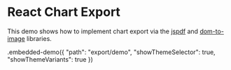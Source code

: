# React Chart Export

This demo shows how to implement chart export via the [jspdf](https://parall.ax/products/jspdf) and [dom-to-image](https://github.com/tsayen/dom-to-image) libraries.

.embedded-demo({ "path": "export/demo", "showThemeSelector": true, "showThemeVariants": true })
